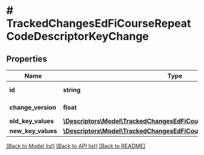 # # TrackedChangesEdFiCourseRepeatCodeDescriptorKeyChange

## Properties

Name | Type | Description | Notes
------------ | ------------- | ------------- | -------------
**id** | **string** | Resource identifier | [optional]
**change_version** | **float** | Change version | [optional]
**old_key_values** | [**\Descriptors\Model\TrackedChangesEdFiCourseRepeatCodeDescriptorKey**](TrackedChangesEdFiCourseRepeatCodeDescriptorKey.md) |  | [optional]
**new_key_values** | [**\Descriptors\Model\TrackedChangesEdFiCourseRepeatCodeDescriptorKey**](TrackedChangesEdFiCourseRepeatCodeDescriptorKey.md) |  | [optional]

[[Back to Model list]](../../README.md#models) [[Back to API list]](../../README.md#endpoints) [[Back to README]](../../README.md)
